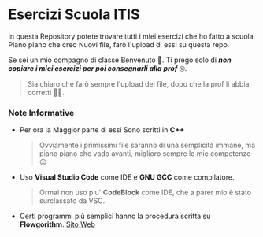# Esercizi Scuola ITIS
In questa Repository potete trovare tutti i miei esercizi che ho fatto a scuola.
Piano piano che creo Nuovi file, farò l'upload di essi su questa repo.

Se sei un mio compagno di classe Benvenuto 👋. 
Ti prego solo di ***non copiare i miei esercizi per poi consegnarli alla prof*** 🙄. 

> Sia chiaro che farò sempre l'upload dei file, dopo che la prof li abbia corretti 🤷‍♂️.

### Note Informative
- Per ora la Maggior parte di essi Sono scritti in **C++**
	> Ovviamente i primissimi file saranno di una semplicità immane, ma piano piano che vado avanti, miglioro sempre le mie competenze 😉
- Uso **Visual Studio Code** come IDE e **GNU GCC** come compilatore.	
	> Ormai non uso piu' **CodeBlock** come IDE, che a parer mio è stato surclassato da VSC.
- Certi programmi più semplici hanno la procedura scritta su **Flowgorithm**. [Sito Web](http://www.flowgorithm.org/)
